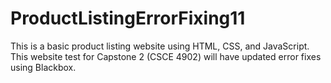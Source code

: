 # ProductListingErrorFixing11
This is a basic product listing website using HTML, CSS, and JavaScript. This website test for Capstone 2 (CSCE 4902) will have updated error fixes using Blackbox.
